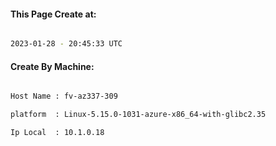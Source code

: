
   
#### This Page Create at:

```bash

2023-01-28 - 20:45:33 UTC

```

#### Create By Machine:

```bash

Host Name : fv-az337-309

platform  : Linux-5.15.0-1031-azure-x86_64-with-glibc2.35

Ip Local  : 10.1.0.18

```

